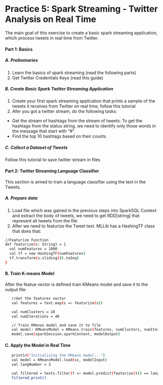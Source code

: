 # Practice 5: Spark Streaming - Twitter Analysis on Real Time

The main goal of this exercise to create a basic spark streaming application, which process tweets in real time from Twitter.

#### Part 1: Basics
##### A. Preliminaries
1. Learn the basics of spark streaming (read the following parts)
2. Get Twitter Credentials Keys (read this guide)

##### B. Create Basic Spark Twitter Streaming Application
1) Create your first spark streaming application that prints a sample of the tweets it receives from Twitter on real time, follow this tutorial
2) Afer you got a twitter stream, do the following tasks:
- Get the stream of hashtags from the stream of tweets: To get the hashtags from the status string, we need to identify only those words in the message that start with “#”.
- Find the top 10 hashtags based on their counts

##### C. Collect a Dataset of Tweets
Follow this tutorial to save twitter stream in files

#### Part 2: Twitter Streaming Language Classifier
This section is aimed to train a language classifier using the text in the Tweets.

##### A. Prepare data

1. Load file which was gained in the previous steps into SparkSQL Context and extract the body of tweets, we need to get RDD[string] that represent all tweets from the file
2. After we need to featurize the Tweet text. MLLib has a HashingTF class that does that:
  ```sh
  //Featurize Function
  def featurize(s: String) = {
    val numFeatures = 1000
    val tf = new HashingTF(numFeatures)
    tf.transform(s.sliding(2).toSeq)
  }
  ```
  
#### B. Train K-means Model
After the featue vector is defined train KMeans model and save it to the output file:
 ```sh
    //Get the features vector
    val features = text.map(s => featurize(s))

    val numClusters = 10
    val numIterations = 40

    // Train KMenas model and save it to file
    val model: KMeansModel = KMeans.train(features, numClusters, numIterations)
    model.save(sparkSession.sparkContext, modelOutput)
  ```
#### C. Apply the Model in Real Time
 ```sh
    println("Initializing the KMeans model...")
    val model = KMeansModel.load(sc, modelInput)
    val langNumber = 3

    val filtered = texts.filter(t => model.predict(featurize(t)) == langNumber)
    filtered.print()
 ```